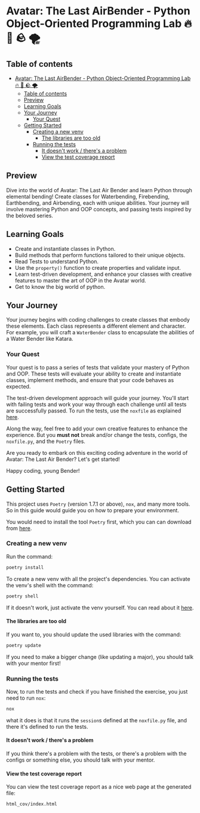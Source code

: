# Avatar: The Last AirBender - Python Object-Oriented Programming Lab :fire: :ocean: :rock: :tornado:

## Table of contents

- [Avatar: The Last AirBender - Python Object-Oriented Programming Lab :fire: :ocean: :rock: :tornado:](#avatar-the-last-airbender---python-object-oriented-programming-lab-fire-ocean-rock-tornado)
  - [Table of contents](#table-of-contents)
  - [Preview](#preview)
  - [Learning Goals](#learning-goals)
  - [Your Journey](#your-journey)
    - [Your Quest](#your-quest)
  - [Getting Started](#getting-started)
    - [Creating a new venv](#creating-a-new-venv)
      - [The libraries are too old](#the-libraries-are-too-old)
    - [Running the tests](#running-the-tests)
      - [It doesn't work / there's a problem](#it-doesnt-work--theres-a-problem)
      - [View the test coverage report](#view-the-test-coverage-report)

## Preview

Dive into the world of Avatar: The Last Air Bender
and learn Python through elemental bending!
Create classes for
Waterbending, Firebending, Earthbending, and Airbending,
each with unique abilities.
Your journey will involve mastering Python and OOP concepts, and
passing tests inspired by the beloved series.

## Learning Goals

- Create and instantiate classes in Python.
- Build methods that perform functions tailored to their unique objects.
- Read Tests to understand Python.
- Use the `property()` function to create properties and validate input.
- Learn test-driven development,
and enhance your classes with creative features to master the art of OOP in the Avatar world.
- Get to know the big world of python.

## Your Journey

Your journey begins with coding challenges to create classes that embody these elements.
Each class represents a different element and character.
For example, you will craft a `WaterBender` class to encapsulate the abilities of a Water Bender like Katara.

### Your Quest

Your quest is to pass a series of tests that
validate your mastery of Python and OOP.
These tests will evaluate your ability to
create and instantiate classes,
implement methods,
and ensure that your code behaves as expected.

The test-driven development approach will guide your journey.
You'll start with failing tests and work your way
through each challenge until all tests are successfully passed.
To run the tests, use the `noxfile`
as explained [here](#running-the-tests).

Along the way,
feel free to add your own creative features to enhance the experience.
But you **must not** break and/or change the tests, configs,
the `noxfile.py`, and the `Poetry` files.

Are you ready to embark on this exciting coding
adventure in the world of
Avatar: The Last Air Bender? Let's get started!

Happy coding, young Bender!

## Getting Started

This project uses `Poetry` (version 1.7.1 or above),
`nox`, and many more tools.
So in this guide would guide you on how to prepare your environment.

You would need to install the tool `Poetry` first,
which you can can download from
[here](https://python-poetry.org/docs/#installation).

### Creating a new venv

Run the command:

```bash
poetry install
```

To create a new venv with all the project's dependencies.
You can activate the venv's shell with the command:

```bash
poetry shell
```

If it doesn't work, just activate the venv yourself.
You can read about it
[here](https://docs.python.org/3/tutorial/venv.html#creating-virtual-environments).

#### The libraries are too old

If you want to, you should update the used libraries with the
command:

```bash
poetry update
```

If you need to make a bigger change (like updating a major),
you should talk with your mentor first!

### Running the tests

Now, to run the tests and check if you have finished the exercise,
you just need to run `nox`:

```bash
nox
```

what it does is that it runs the `session`s defined at the
`noxfile.py` file, and there it's defined to run the tests.

#### It doesn't work / there's a problem

If you think there's a problem with the tests, or there's
a problem with the configs or something else,
you should talk with your mentor.

#### View the test coverage report

You can view the test coverage report as a nice web page
at the generated file:

```path
html_cov/index.html
```

